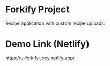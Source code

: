 # Forkify Project

Recipe application with custom recipe uploads.

# Demo Link (Netlify)

https://u-forkify-joey.netlify.app/
